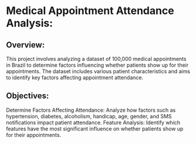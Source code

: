 # Medical Appointment Attendance Analysis:
## Overview:
This project involves analyzing a dataset of 100,000 medical appointments in Brazil to determine factors influencing whether patients show up for their appointments. The dataset includes various patient characteristics and aims to identify key factors affecting appointment attendance.
## Objectives:
Determine Factors Affecting Attendance: Analyze how factors such as hypertension, diabetes, alcoholism, handicap, age, gender, and SMS notifications impact patient attendance.
Feature Analysis: Identify which features have the most significant influence on whether patients show up for their appointments.
